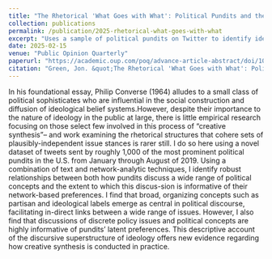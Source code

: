 ```yaml
---
title: "The Rhetorical 'What Goes with What': Political Pundits and the Discursive Superstructure of Ideology in U.S. Politics"
collection: publications
permalink: /publication/2025-rhetorical-what-goes-with-what
excerpt: "Uses a sample of political pundits on Twitter to identify ideological structure in political discourse."
date: 2025-02-15
venue: "Public Opinion Quarterly"
paperurl: "https://academic.oup.com/poq/advance-article-abstract/doi/10.1093/poq/nfae060/8016166"
citation: "Green, Jon. &quot;The Rhetorical 'What Goes with What': Political Pundits and the Discursive Superstructure of Ideology in U.S. Politics.&quot; <i>Public Opinion Quarterly</i>, nfae060."
---
```


In his foundational essay, Philip Converse (1964) alludes to a small class of political sophisticates who are influential in the social construction and diffusion of ideological belief systems.However, despite their importance to the nature of ideology in the public at large, there is little empirical research focusing on those select few involved in this process of “creative synthesis”– and work examining the rhetorical structures that cohere sets of plausibly-independent issue stances is rarer still.  I do so here using a novel dataset of tweets sent by roughly 1,000 of the most prominent political pundits in the U.S. from January through August of 2019.  Using a combination of text and network-analytic techniques, I identify robust relationships between both how pundits discuss a wide range of political concepts and the extent to which this discus-sion is informative of their network-based preferences.  I find that broad, organizing concepts such as partisan and ideological labels emerge as central in political discourse, facilitating in-direct links between a wide range of issues.  However, I also find that discussions of discrete policy issues and political concepts are highly informative of pundits’ latent preferences. This descriptive account of the discursive superstructure of ideology offers new evidence regarding how creative synthesis is conducted in practice.